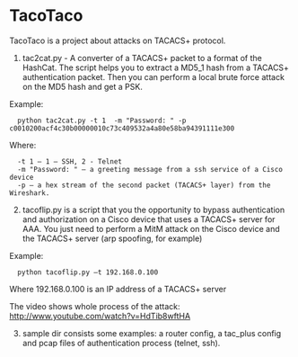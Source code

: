 # TacoTaco
TacoTaco is a project about attacks on TACACS+ protocol.

1) tac2cat.py - A converter of a TACACS+ packet to a format of the HashCat. The script helps you to extract a MD5_1 hash from a TACACS+ authentication packet. Then you can perform a local brute force attack on the MD5 hash and get a PSK.

Example:
```
  python tac2cat.py -t 1  -m "Password: " -p c0010200acf4c30b00000010c73c409532a4a80e58ba94391111e300
```
Where:
```
  -t 1 – 1 – SSH, 2 - Telnet
  -m "Password: " – a greeting message from a ssh service of a Cisco device
  -p – a hex stream of the second packet (TACACS+ layer) from the Wireshark.
```
2) tacoflip.py is a script that you the opportunity to bypass authentication and authorization on a Cisco device that uses a TACACS+ server for AAA. You just need to perform a MitM attack on the Cisco device and the TACACS+ server (arp spoofing, for example)

Example:
```
  python tacoflip.py –t 192.168.0.100
```
Where 192.168.0.100 is an IP address of a TACACS+ server

The video shows whole process of the attack: http://www.youtube.com/watch?v=HdTib8wftHA

3) sample dir consists some examples: a router config, a tac_plus config and pcap files of authentication process (telnet, ssh).
